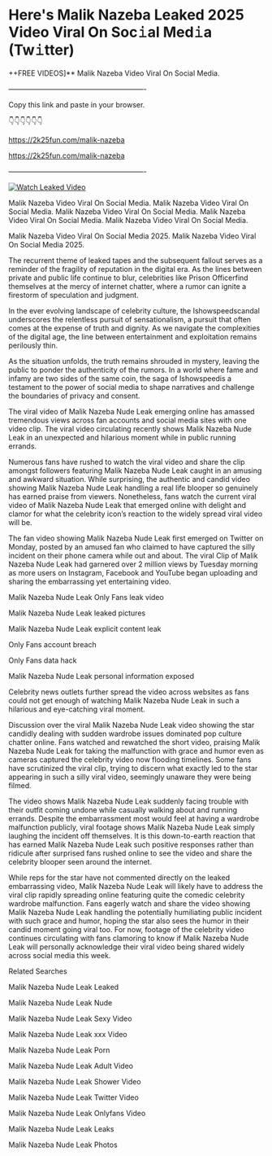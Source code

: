 # Here's Malik Nazeba Leaked 2025 Video Viral On Soc𝚒al Med𝚒a (Tw𝚒tter)

++FREE VIDEOS]** Malik Nazeba Video Viral On Social Media.

———————————————————-

Copy this link and paste in your browser.

👇👇👇👇👇👇

https://2k25fun.com/malik-nazeba

https://2k25fun.com/malik-nazeba

———————————————————-

[![Watch Leaked Video](https://miro.medium.com/v2/resize:fit:828/format:webp/1*cilzJN44JGOrTw9NJCrNHA.gif "Watch Leaked Video")](https://2k25fun.com/malik-nazeba)

Malik Nazeba Video Viral On Social Media. Malik Nazeba Video Viral On Social Media. Malik Nazeba Video Viral On Social Media. Malik Nazeba Video Viral On Social Media. Malik Nazeba Video Viral On Social Media.

Malik Nazeba Video Viral On Social Media 2025. Malik Nazeba Video Viral On Social Media 2025.

The recurrent theme of leaked tapes and the subsequent fallout serves as a reminder of the fragility of reputation in the digital era. As the lines between private and public life continue to blur, celebrities like Prison Officerfind themselves at the mercy of internet chatter, where a rumor can ignite a firestorm of speculation and judgment.

In the ever evolving landscape of celebrity culture, the Ishowspeedscandal underscores the relentless pursuit of sensationalism, a pursuit that often comes at the expense of truth and dignity. As we navigate the complexities of the digital age, the line between entertainment and exploitation remains perilously thin.

As the situation unfolds, the truth remains shrouded in mystery, leaving the public to ponder the authenticity of the rumors. In a world where fame and infamy are two sides of the same coin, the saga of Ishowspeedis a testament to the power of social media to shape narratives and challenge the boundaries of privacy and consent.

The viral video of Malik Nazeba Nude Leak emerging online has amassed tremendous views across fan accounts and social media sites with one video clip. The viral video circulating recently shows Malik Nazeba Nude Leak in an unexpected and hilarious moment while in public running errands.

Numerous fans have rushed to watch the viral video and share the clip amongst followers featuring Malik Nazeba Nude Leak caught in an amusing and awkward situation. While surprising, the authentic and candid video showing Malik Nazeba Nude Leak handling a real life blooper so genuinely has earned praise from viewers. Nonetheless, fans watch the current viral video of Malik Nazeba Nude Leak that emerged online with delight and clamor for what the celebrity icon’s reaction to the widely spread viral video will be.

The fan video showing Malik Nazeba Nude Leak first emerged on Twitter on Monday, posted by an amused fan who claimed to have captured the silly incident on their phone camera while out and about. The viral Clip of Malik Nazeba Nude Leak had garnered over 2 million views by Tuesday morning as more users on Instagram, Facebook and YouTube began uploading and sharing the embarrassing yet entertaining video.

Malik Nazeba Nude Leak Only Fans leak video

Malik Nazeba Nude Leak leaked pictures

Malik Nazeba Nude Leak explicit content leak

Only Fans account breach

Only Fans data hack

Malik Nazeba Nude Leak personal information exposed

Celebrity news outlets further spread the video across websites as fans could not get enough of watching Malik Nazeba Nude Leak in such a hilarious and eye-catching viral moment.

Discussion over the viral Malik Nazeba Nude Leak video showing the star candidly dealing with sudden wardrobe issues dominated pop culture chatter online. Fans watched and rewatched the short video, praising Malik Nazeba Nude Leak for taking the malfunction with grace and humor even as cameras captured the celebrity video now flooding timelines. Some fans have scrutinized the viral clip, trying to discern what exactly led to the star appearing in such a silly viral video, seemingly unaware they were being filmed.

The video shows Malik Nazeba Nude Leak suddenly facing trouble with their outfit coming undone while casually walking about and running errands. Despite the embarrassment most would feel at having a wardrobe malfunction publicly, viral footage shows Malik Nazeba Nude Leak simply laughing the incident off themselves. It is this down-to-earth reaction that has earned Malik Nazeba Nude Leak such positive responses rather than ridicule after surprised fans rushed online to see the video and share the celebrity blooper seen around the internet.

While reps for the star have not commented directly on the leaked embarrassing video, Malik Nazeba Nude Leak will likely have to address the viral clip rapidly spreading online featuring quite the comedic celebrity wardrobe malfunction. Fans eagerly watch and share the video showing Malik Nazeba Nude Leak handling the potentially humiliating public incident with such grace and humor, hoping the star also sees the humor in their candid moment going viral too. For now, footage of the celebrity video continues circulating with fans clamoring to know if Malik Nazeba Nude Leak will personally acknowledge their viral video being shared widely across social media this week.

Related Searches

Malik Nazeba Nude Leak Leaked

Malik Nazeba Nude Leak Nude

Malik Nazeba Nude Leak Sexy Video

Malik Nazeba Nude Leak xxx Video

Malik Nazeba Nude Leak Porn

Malik Nazeba Nude Leak Adult Video

Malik Nazeba Nude Leak Shower Video

Malik Nazeba Nude Leak Twitter Video

Malik Nazeba Nude Leak Onlyfans Video

Malik Nazeba Nude Leak Leaks

Malik Nazeba Nude Leak Photos